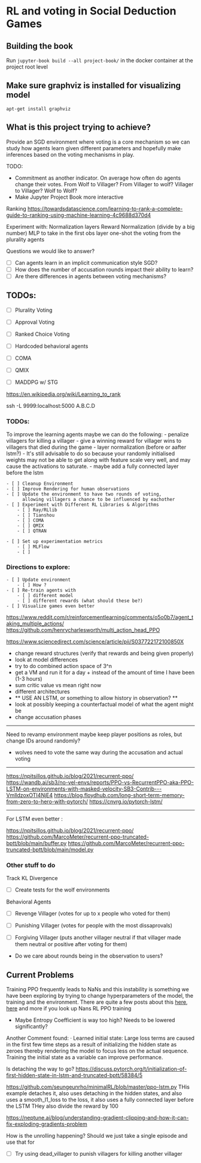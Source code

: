 # RL and voting in Social Deduction Games

## Building the book

Run `jupyter-book build --all project-book/` in the docker container at the project root level

## Make sure graphviz is installed for visualizing model

`apt-get install graphviz`

## What is this project trying to achieve?

Provide an SGD environment where voting is a core mechanism so we can study how agents learn given different parameters and hopefully make inferences based on the voting mechanisms in play.

TODO:
- Commitment as another indicator. On average how often do agents change their votes. From Wolf to Villager? From Villager to wolf? Villager to Villager? Wolf to Wolf?
- Make Jupyter Project Book more interactive


Ranking 
https://towardsdatascience.com/learning-to-rank-a-complete-guide-to-ranking-using-machine-learning-4c9688d370d4


Experiment with:
Normalization layers
Reward Normalization (divide by a big number)
MLP to take in the first obs layer
one-shot the voting from the plurality agents


Questions we would like to answer?

- [ ] Can agents learn in an implicit communication style SGD?
- [ ] How does the number of accusation rounds impact their ability to learn?
- [ ] Are there differences in agents between voting mechanisms?

## TODOs:

- [ ] Plurality Voting
- [ ] Approval Voting
- [ ] Ranked Choice Voting

- [ ] Hardcoded behavioral agents
- [ ] COMA
- [ ] QMIX
- [ ] MADDPG w/ STG

https://en.wikipedia.org/wiki/Learning_to_rank


ssh -L 9999:localhost:5000 A.B.C.D

### TODOs:

To improve the learning agents maybe we can do the following:
    - penalize villagers for killing a villager
    - give a winning reward for villager wins to villagers that died during the game
    - layer normalization (before or aafter lstm?)
        - It's still advisable to do so because your randomly initialised weights may not be able to get along with feature scale very well, and may cause the activations to saturate.
    - maybe add a fully connected layer before the lstm



    - [ ] Cleanup Environment
    - [ ] Improve Rendering for human observations
    - [ ] Update the environment to have two rounds of voting, 
          allowing villagers a chance to be influenced by eachother
    - [ ] Experiment with Different RL Libraries & Algorithms
        - [ ] Ray/RLlib
        - [ ] Tianshou
        - [ ] COMA
        - [ ] QMIX
        - [ ] QTRAN

    - [ ] Set up experimentation metrics
        - [ ] MLFlow
        - [ ] 

### Directions to explore:

    - [ ] Update environment
        - [ ] How ? 
    - [ ] Re-train agents with 
        - [ ] different model
        - [ ] different rewards (what should these be?)
    - [ ] Visualize games even better


https://www.reddit.com/r/reinforcementlearning/comments/o5o0b7/agent_taking_multiple_actions/
https://github.com/henrycharlesworth/multi_action_head_PPO

https://www.sciencedirect.com/science/article/pii/S037722172100850X


- change reward structures (verify that rewards and being given properly)
- look at model differences
- try to do combined action space of 3^n 
- get a VM and run it for a day + instead of the amount of time I have been (1-3 hours)
- sum critic value vs mean right now
- different architectures
- ** USE AN LSTM, or something to allow history in observation? **
- look at possibly keeping a counterfactual model of what the agent might be
- change accusation phases



____
Need to revamp environment
maybe keep player positions as roles, but change IDs around randomly?

- wolves need to vote the same way during the accusation and actual voting

---
https://npitsillos.github.io/blog/2021/recurrent-ppo/
https://wandb.ai/sb3/no-vel-envs/reports/PPO-vs-RecurrentPPO-aka-PPO-LSTM-on-environments-with-masked-velocity-SB3-Contrib---VmlldzoxOTI4NjE4
https://blog.floydhub.com/long-short-term-memory-from-zero-to-hero-with-pytorch/
https://cnvrg.io/pytorch-lstm/



---
For LSTM even better :

https://npitsillos.github.io/blog/2021/recurrent-ppo/
https://github.com/MarcoMeter/recurrent-ppo-truncated-bptt/blob/main/buffer.py
https://github.com/MarcoMeter/recurrent-ppo-truncated-bptt/blob/main/model.py


### Other stuff to do

Track KL Divergence

- [ ] Create tests for the wolf environments

Behavioral Agents
- [ ] Revenge Villager (votes for up to x people who voted for them)
- [ ] Punishing Villager (votes for people with the most dissaprovals)
- [ ] Forgiving Villager (puts another villager neutral if that villager made them neutral or positive after voting for them)


- Do we care about rounds being in the observation to users?


## Current Problems

Training PPO frequently leads to NaNs and this instability is something we have been exploring by trying to change hyperparameters of the model, the training and the environment. There are quite a few posts about this [here](https://github.com/hill-a/stable-baselines/issues/340), [here](https://stable-baselines3.readthedocs.io/en/master/guide/checking_nan.html) and more if you look up Nans RL PPO training
- Maybe Entropy Coefficient is way too high? Needs to be lowered significantly?


Another Comment found:
· Learned initial state: Large loss terms are caused in the first few time steps as a result of initializing the hidden state as zeroes thereby rendering the model to focus less on the actual sequence. Training the initial state as a variable can improve performance.



Is detaching the way to go?
https://discuss.pytorch.org/t/initialization-of-first-hidden-state-in-lstm-and-truncated-bptt/58384/5


https://github.com/seungeunrho/minimalRL/blob/master/ppo-lstm.py
THis example detaches it, also uses detaching in the hidden states, and also uses a smooth_l1_loss to the loss, it also uses a fully connected layer before the LSTM
THey also divide the reward by 100


https://neptune.ai/blog/understanding-gradient-clipping-and-how-it-can-fix-exploding-gradients-problem

How is the unrolling happening? 
Should we just take a single episode and use that for 


- [ ] Try using dead_villager to punish villagers for killing another villager
